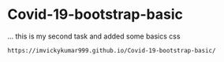 # Covid-19-bootstrap-basic
... this is my second task and added some basics css 

    https://imvickykumar999.github.io/Covid-19-bootstrap-basic/
